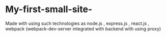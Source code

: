 # My-first-small-site-
Made with using such technologies as node.js , express.js , react.js , webpack (webpack-dev-server integrated with backend with using proxy)
